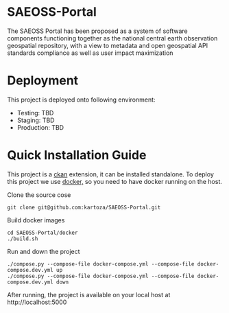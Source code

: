 # SAEOSS-Portal
The SAEOSS Portal has been proposed as a system of software components functioning together as the national central earth observation geospatial repository, with a view to metadata and open geospatial API standards compliance as well as user impact maximization 


# Deployment
This project is deployed onto following environment:

- Testing: TBD
- Staging: TBD
- Production: TBD

# Quick Installation Guide
This project is a [ckan](https://ckan.org/) extension, it can be installed standalone. To deploy this project we use  [docker,](http://docker.com/) so you need to have docker running on the host.

Clone the source cose
```
git clone git@github.com:kartoza/SAEOSS-Portal.git
```

Build docker images

```
cd SAEOSS-Portal/docker
./build.sh
```

Run and down the project

```
./compose.py --compose-file docker-compose.yml --compose-file docker-compose.dev.yml up
./compose.py --compose-file docker-compose.yml --compose-file docker-compose.dev.yml down
```

After running, the project is available on your local host at http://localhost:5000 